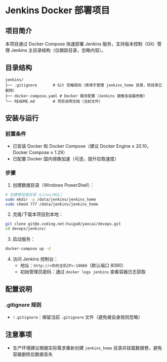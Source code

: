 # Jenkins Docker 部署项目

## 项目简介
本项目通过 Docker Compose 快速部署 Jenkins 服务，支持版本控制（Git）管理 Jenkins 主目录结构（仅跟踪目录，忽略内容）。

## 目录结构
```
jenkins/
├── .gitignore       # Git 忽略规则（原用于管理 jenkins_home 目录，现目录已删除）
├── docker-compose.yaml # Docker 服务配置（Jenkins 镜像及容器参数）
└── README.md        # 项目说明文档（当前文件）
```

## 安装与运行
### 前置条件
- 已安装 Docker 和 Docker Compose（建议 Docker Engine ≥ 20.10，Docker Compose ≥ 1.29）
- 已配置 Docker 国内镜像加速（可选，提升拉取速度）

### 步骤
1. 创建数据目录（Windows PowerShell）：
```bash
# 创建卷挂载目录（Linux/WSL）
sudo mkdir -p /data/jenkins/jenkins_home
sudo chmod 777 /data/jenkins/jenkins_home


```
2. 克隆/下载本项目到本地：
```bash
git clone git@e.coding.net:huigu8/yaocai/devops.git
cd devops/jenkins/
```
3. 启动服务：
```bash
docker-compose up -d
```
4. 访问 Jenkins 控制台：
   - 地址：`http://<你的主机IP>:10080`（默认端口 8080）
   - 初始管理员密码：通过 `docker logs jenkins` 查看容器日志获取

## 配置说明
### .gitignore 规则
- `!.gitignore`：保留当前 `.gitignore` 文件（避免被自身规则忽略）

## 注意事项
  - 生产环境建议根据实际需求重新创建 `jenkins_home` 目录并挂载数据卷，避免容器删除后数据丢失
